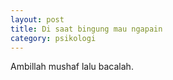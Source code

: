 ```yaml
--- 
layout: post
title: Di saat bingung mau ngapain
category: psikologi
--- 
```


Ambillah mushaf lalu bacalah.